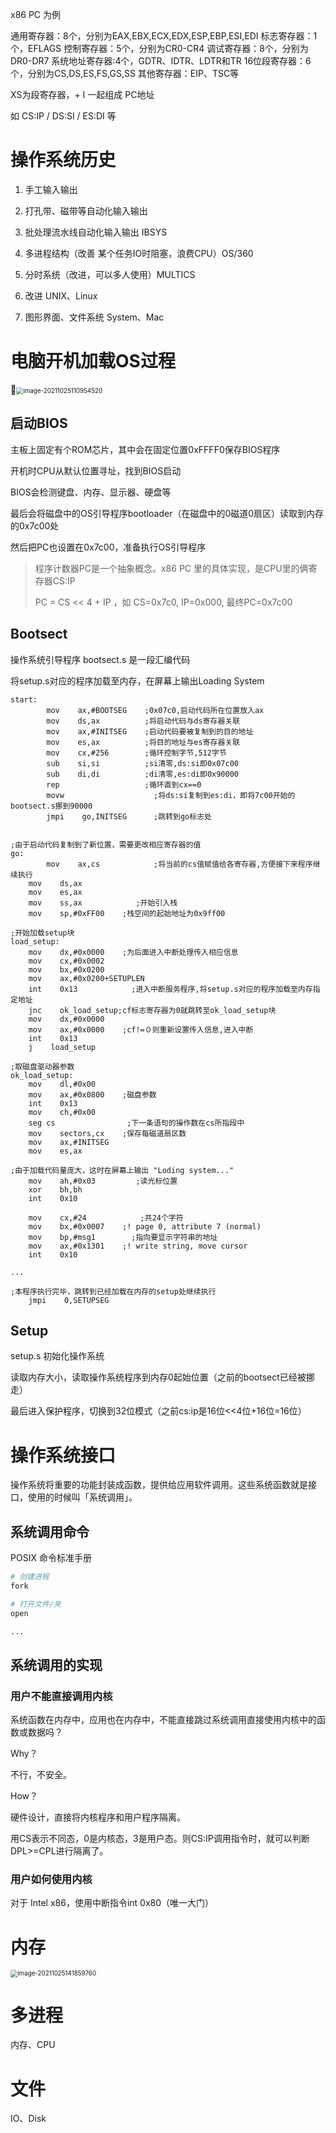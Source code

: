 x86 PC 为例



通用寄存器：8个，分别为EAX,EBX,ECX,EDX,ESP,EBP,ESI,EDI
标志寄存器：1个，EFLAGS
控制寄存器：5个，分别为CR0-CR4
调试寄存器：8个，分别为DR0-DR7
系统地址寄存器:4个，GDTR、IDTR、LDTR和TR
16位段寄存器：6个，分别为CS,DS,ES,FS,GS,SS
其他寄存器：EIP、TSC等



XS为段寄存器，+ I 一起组成 PC地址

如 CS:IP / DS:SI / ES:DI 等



# 操作系统历史

1. 手工输入输出
2. 打孔带、磁带等自动化输入输出
3. 批处理流水线自动化输入输出 IBSYS

4. 多进程结构（改善 某个任务IO时阻塞，浪费CPU）OS/360
5. 分时系统（改进，可以多人使用）MULTICS
6. 改进 UNIX、Linux
7. 图形界面、文件系统 System、Mac





# 电脑开机加载OS过程

<img src="/Users/lcy/Documents/note/操作系统.assets/image-20211025110954520.png" alt="image-20211025110954520" style="zoom:70%;" />



## 启动BIOS

主板上固定有个ROM芯片，其中会在固定位置0xFFFF0保存BIOS程序

开机时CPU从默认位置寻址，找到BIOS启动



BIOS会检测键盘、内存、显示器、硬盘等

最后会将磁盘中的OS引导程序bootloader（在磁盘中的0磁道0扇区）读取到内存的0x7c00处

然后把PC也设置在0x7c00，准备执行OS引导程序

> 程序计数器PC是一个抽象概念。x86 PC 里的具体实现，是CPU里的俩寄存器CS:IP
>
> PC = CS << 4 + IP ，如 CS=0x7c0, IP=0x000, 最终PC=0x7c00



## Bootsect

操作系统引导程序 bootsect.s 是一段汇编代码

将setup.s对应的程序加载至内存，在屏幕上输出Loading System

```assembly
start:
		mov    ax,#BOOTSEG    ;0x07c0,启动代码所在位置放入ax　　
		mov    ds,ax          ;将启动代码与ds寄存器关联
		mov    ax,#INITSEG    ;启动代码要被复制到的目的地址
		mov    es,ax          ;将目的地址与es寄存器关联
		mov    cx,#256        ;循环控制字节,512字节
		sub    si,si          ;si清零,ds:si即0x07c00
		sub    di,di          ;di清零,es:di即0x90000
		rep                   ;循环直到cx==0
		movw                	;将ds:si复制到es:di，即将7c00开始的bootsect.s挪到90000
		jmpi    go,INITSEG		;跳转到go标志处
		

;由于启动代码复制到了新位置，需要更改相应寄存器的值
go:    
		mov    ax,cs            ;将当前的cs值赋值给各寄存器,方便接下来程序继续执行
    mov    ds,ax
    mov    es,ax
    mov    ss,ax            ;开始引入栈
    mov    sp,#0xFF00    ;栈空间的起始地址为0x9ff00

;开始加载setup块
load_setup:
    mov    dx,#0x0000    ;为后面进入中断处理传入相应信息    
    mov    cx,#0x0002        
    mov    bx,#0x0200        
    mov    ax,#0x0200+SETUPLEN    
    int    0x13            ;进入中断服务程序,将setup.s对应的程序加载至内存指定地址    
    jnc    ok_load_setup;cf标志寄存器为0就跳转至ok_load_setup块    
    mov    dx,#0x0000
    mov    ax,#0x0000    ;cf!=０则重新设置传入信息,进入中断    
    int    0x13
    j    load_setup

;取磁盘驱动器参数
ok_load_setup:
    mov    dl,#0x00
    mov    ax,#0x0800    ;磁盘参数    
    int    0x13
    mov    ch,#0x00
    seg cs                ;下一条语句的操作数在cs所指段中
    mov    sectors,cx    ;保存每磁道扇区数
    mov    ax,#INITSEG
    mov    es,ax

;由于加载代码量庞大，这时在屏幕上输出 "Loding system..."
    mov    ah,#0x03         ;读光标位置
    xor    bh,bh
    int    0x10
    
    mov    cx,#24            ;共24个字符
    mov    bx,#0x0007    ;! page 0, attribute 7 (normal)
    mov    bp,#msg1        ;指向要显示字符串的地址
    mov    ax,#0x1301    ;! write string, move cursor
    int    0x10

...

;本程序执行完毕，跳转到已经加载在内存的setup处继续执行
    jmpi    0,SETUPSEG
```



## Setup

setup.s 初始化操作系统

读取内存大小，读取操作系统程序到内存0起始位置（之前的bootsect已经被挪走）

最后进入保护程序，切换到32位模式（之前cs:ip是16位<<4位+16位=16位）



# 操作系统接口

操作系统将重要的功能封装成函数，提供给应用软件调用。这些系统函数就是接口，使用的时候叫「系统调用」。



## 系统调用命令

POSIX 命令标准手册

```sh
# 创建进程
fork

# 打开文件/夹
open

...

```



## 系统调用的实现

### 用户不能直接调用内核

系统函数在内存中，应用也在内存中，不能直接跳过系统调用直接使用内核中的函数或数据吗？



Why？

不行，不安全。



How？

硬件设计，直接将内核程序和用户程序隔离。

用CS表示不同态，0是内核态，3是用户态。则CS:IP调用指令时，就可以判断DPL>=CPL进行隔离了。



### 用户如何使用内核

对于 Intel x86，使用中断指令int 0x80（唯一大门）



# 内存

<img src="/Users/lcy/Documents/note/操作系统.assets/image-20211025141859760.png" alt="image-20211025141859760" style="zoom:70%;" />





# 多进程

内存、CPU





# 文件

IO、Disk



